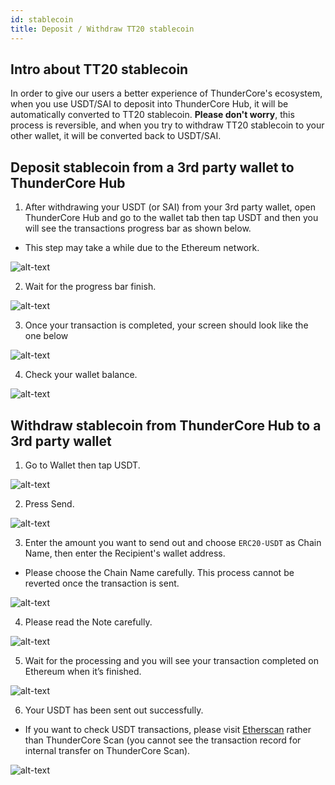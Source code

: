```yaml
---
id: stablecoin
title: Deposit / Withdraw TT20 stablecoin  
---
```

## Intro about TT20 stablecoin

In order to give our users a better experience of ThunderCore's ecosystem, when you use USDT/SAI to deposit into ThunderCore Hub, it will be automatically converted to TT20 stablecoin. **Please don't worry**, this process is reversible, and when you try to withdraw TT20 stablecoin to your other wallet, it will be converted back to USDT/SAI. 

## Deposit stablecoin from a 3rd party wallet to ThunderCore Hub 

1. After withdrawing your USDT (or SAI) from your 3rd party wallet, open ThunderCore Hub and go to the wallet tab then tap USDT and then you will see the transactions progress bar as shown below.

* This step may take a while due to the Ethereum network. 

![alt-text](assets/img/deposit_stablecoin_en/deposit_en.PNG)

2. Wait for the progress bar finish.

![alt-text](assets/img/deposit_stablecoin_en/processing_en.PNG)

3. Once your transaction is completed, your screen should look like the one below

![alt-text](assets/img/deposit_stablecoin_en/complete_en.PNG)

4. Check your wallet balance.

![alt-text](assets/img/deposit_stablecoin_en/check_balance_en.PNG)


## Withdraw stablecoin from ThunderCore Hub to a 3rd party wallet  

1. Go to Wallet then tap USDT.

![alt-text](assets/img/withdraw_stablecoin_en/1.PNG)

2. Press Send.

![alt-text](assets/img/withdraw_stablecoin_en/2.PNG)

3. Enter the amount you want to send out and choose `ERC20-USDT` as Chain Name, then enter the Recipient's wallet address.

* Please choose the Chain Name carefully. This process cannot be reverted once the transaction is sent. 

![alt-text](assets/img/withdraw_stablecoin_en/3.PNG)

4. Please read the Note carefully. 

![alt-text](assets/img/withdraw_stablecoin_en/4.PNG)

5. Wait for the processing and you will see your transaction completed on Ethereum when it’s finished.

![alt-text](assets/img/withdraw_stablecoin_en/5.PNG)

6. Your USDT has been sent out successfully. 

* If you want to check USDT transactions, please visit [Etherscan](https://etherscan.io/) rather than ThunderCore Scan (you cannot see the transaction record for internal transfer on ThunderCore Scan). 

![alt-text](assets/img/withdraw_stablecoin_en/6.PNG)
